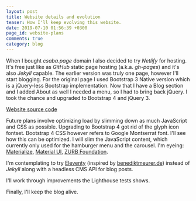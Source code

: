 ```yaml
---
layout: post
title: Website details and evolution
teaser: How I'll keep evolving this website.
date: 2019-07-10 01:56:39 +0300
page_id: website-plans
comments: true
category: blog
---
```

When I bought _csaba.page_ domain I also decided to try _Netlify_ for hosting. It's free just like as _GitHub_ static page hosting (a.k.a. _gh-pages_) and it's also _Jekyll_ capable. The earlier version was truly one page, however I'll start blogging. For the original page I used Bootstrap 3 Native version which is a jQuery-less Bootstrap implementation. Now that I have a Blog section and I added About as well I needed a menu, so I had to bring back jQuery. I took the chance and upgraded to Bootstrap 4 and jQuery 3.

[Website source code](https://github.com/CsabaConsulting/csaba.page/commits/master)

Future plans involve optimizing load by slimming down as much JavaScript and CSS as possible. Upgrading to Bootstrap 4 got rid of the glyph icon fontset. Bootstrap 4 CSS however refers to Google Montserrat font. I'll see how this can be optimized. I will slim the JavaScript content, which currently only used for the hamburger menu and the carousel. I'm eyeing: [Materialize](https://github.com/Dogfalo/materialize), [Material UI](https://material-ui.com/), [ZURB Foundation](https://get.foundation/). 

I'm contemplating to try [Eleventy](https://www.11ty.io/) (inspired by [benediktmeurer.de](https://github.com/bmeurer/benediktmeurer.de/)) instead of _Jekyll_ along with a headless CMS API for blog posts.

I'll work through improvements the Lighthouse tests shows.

Finally, I'll keep the blog alive.
